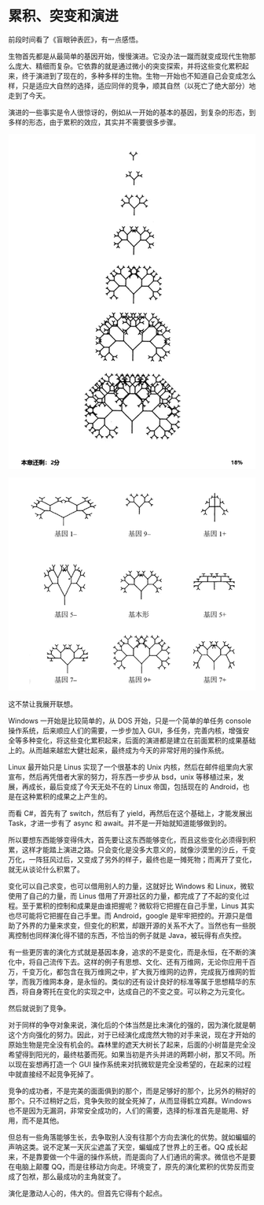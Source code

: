# 累积、突变和演进

前段时间看了《盲眼钟表匠》，有一点感悟。

生物首先都是从最简单的基因开始，慢慢演进。它没办法一蹴而就变成现代生物那么庞大、精细而复杂。它依靠的就是通过微小的突变探索，并将这些变化累积起来，终于演进到了现在的，多种多样的生物。生物一开始也不知道自己会变成怎么样，只是适应大自然的选择，适应同伴的竞争，顺其自然（以死亡了绝大部分）地走到了今天。

演进的一些事实是令人很惊讶的，例如从一开始的基本的基因，到复杂的形态，到多样的形态，由于累积的效应，其实并不需要很多步骤。

![复杂演变](https://github.com/Ruikuan/blog/raw/master/Content/evolution1.png)

![多样演变](https://github.com/Ruikuan/blog/raw/master/Content/evolution2.png)

这不禁让我展开联想。

Windows 一开始是比较简单的，从 DOS 开始，只是一个简单的单任务 console 操作系统，后来顺应人们的需要，一步步加入 GUI，多任务，完善内核，增强安全等多种变化，将这些变化累积起来，后面的演进都是建立在前面累积的成果基础上的。从而越来越宏大健壮起来，最终成为今天的非常好用的操作系统。

Linux 最开始只是 Linus 实现了一个很基本的 Unix 内核，然后在邮件组里向大家宣布，然后再凭借者大家的努力，将东西一步步从 bsd，unix 等移植过来，发展，再成长，最后变成了今天无处不在的 Linux 帝国，包括现在的 Android，也是在这种累积的成果之上产生的。

而看 C#，首先有了 switch，然后有了 yield，再然后在这个基础上，才能发展出 Task，才进一步有了 async 和 await。并不是一开始就知道能够做到的。

所以要想东西能够变得伟大，首先要让这东西能够变化，而且这些变化必须得到积累，这样才能踏上演进之路。只会变化是没多大意义的，就像沙漠里的沙丘，千变万化，一阵狂风过后，又变成了另外的样子，最终也是一摊死物；而离开了变化，就无从谈论什么积累了。

变化可以自己求变，也可以借用别人的力量，这就好比 Windows 和 Linux，微软使用了自己的力量，而 Linus 借用了开源社区的力量，都完成了了不起的变化过程。至于累积的控制和成果是由谁把握呢？微软将它把握在自己手里，Linus 其实也尽可能将它把握在自己手里。而 Android，google 是牢牢把控的。开源只是借助了外界的力量来求变，但变化的积累，却跟开源的关系不大了。当然也有一些脱离控制也同样演化得不错的东西，不恰当的例子就是 Java，被玩得有点失控。

有一些更厉害的演化方式就是基因本身，追求的不是变化，而是永恒，在不断的演化中，将自己流传下去。这样的例子有思想、文化、还有万维网，无论你应用千百万，千变万化，都包含在我万维网之中，扩大我万维网的边界，完成我万维网的哲学，而我万维网本身，是永恒的。类似的还有设计良好的标准等属于思想精华的东西，将自身寄托在变化的实现之中，达成自己的不变之变。可以称之为元变化。

然后就说到了竞争。

对于同样的争夺对象来说，演化后的个体当然是比未演化的强的，因为演化就是朝这个方向强化的努力。因此，对于已经演化成庞然大物的对手来说，现在才开始的原始生物是完全没有机会的。森林里的遮天大树长了起来，后面的小树苗是完全没希望得到阳光的，最终枯萎而死。如果当初是齐头并进的两颗小树，那又不同。所以现在妄想再打造一个 GUI 操作系统来对抗微软是完全没希望的，在起来的过程中就直接经不起竞争死掉了。

竞争的成功者，不是完美的面面俱到的那个，而是足够好的那个，比另外的稍好的那个。只不过稍好之后，竞争失败的就全死掉了，从而显得鹤立鸡群。Windows 也不是因为无漏洞，非常安全成功的，人们的需要，选择的标准首先是能用、好用，而不是其他。

但总有一些角落能够生长，去争取别人没有往那个方向去演化的优势。就如蝙蝠的声呐这类。说不定某一天灰尘遮盖了天空，蝙蝠成了世界上的王者。QQ 成长起来，不是靠要做一个牛逼的操作系统，而是面向了人们通讯的需求。微信也不是要在电脑上颠覆 QQ，而是往移动方向走。环境变了，原先的演化累积的优势反而变成了包袱，那么最成功的主角就变了。

演化是激动人心的，伟大的。但首先它得有个起点。